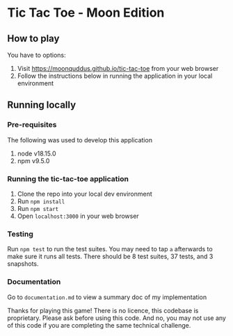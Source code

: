 # Tic Tac Toe - Moon Edition

## How to play

You have to options:

1. Visit https://moonquddus.github.io/tic-tac-toe from your web browser
2. Follow the instructions below in running the application in your local environment

## Running locally

### Pre-requisites

The following was used to develop this application

1. node v18.15.0
2. npm v9.5.0

### Running the tic-tac-toe application

1. Clone the repo into your local dev environment
2. Run `npm install`
3. Run `npm start`
4. Open `localhost:3000` in your web browser

### Testing

Run `npm test` to run the test suites. You may need to tap `a` afterwards to make sure it runs all tests. There should be 8 test suites, 37 tests, and 3 snapshots.

### Documentation

Go to `documentation.md` to view a summary doc of my implementation

Thanks for playing this game! There is no licence, this codebase is proprietary. Please ask before using this code. And no, you may not use any of this code if you are completing the same technical challenge.
